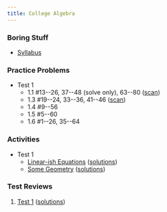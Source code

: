 ```yaml
---
title: College Algebra
---
```


### Boring Stuff

* [Syllabus](/pdf/classes/coal/coal-syllabus.pdf)

### Practice Problems

* Test 1
    * 1.1 #13--26, 37--48 (solve only), 63--80 ([scan](/pdf/scans/classes/coal/dugopolski/1-1-ex.pdf))
    * 1.3 #19--24, 33--36, 41--46 ([scan](/pdf/scans/classes/coal/dugopolski/1-3-ex.pdf))
    * 1.4 #9--56
    * 1.5 #5--60
    * 1.6 #1--26, 35--64
<!-- * Test 2 -->
<!--     * 1.7 15-26, 45-68, 59-76 -->
<!--     * 2.1 19-24, 67-78 -->
<!--     * 2.2 7-46, 61-72 -->
<!--     * 2.3 35-44, 61-80 -->
<!-- * Test 3 -->
<!--     * 3.2 41-80 -->

### Activities

* Test 1
    * [Linear-ish Equations](/pdf/classes/coal/coal-a01-linear-ish-equations.pdf) ([solutions](/pdf/classes/coal/coal-soln-a01-linear-ish-equations.pdf))
    * [Some Geometry](/pdf/classes/coal/coal-a02-some-geometry.pdf) ([solutions](/pdf/classes/coal/coal-soln-a02-some-geometry.pdf))

<!-- 3. [Compound Equations](/pdf/classes/coal/coal-a03-compound-equations.pdf) ([solutions](/pdf/classes/coal/coal-soln-a03-compound-equations.pdf)) -->
<!-- 4. [Functions](/pdf/classes/coal/coal-a04-functions.pdf) ([solutions](/pdf/classes/coal/coal-soln-a04-functions.pdf)) -->
<!-- 5. [Transformations](/pdf/classes/coal/coal-a05-transformations.pdf) -->
<!-- 6. [Polynomials](/pdf/classes/coal/coal-a06-polynomials.pdf) -->
<!-- 7. [Polynomials II](/pdf/classes/coal/coal-a07-polynomials-ii.pdf) -->
<!-- 8. [Exponentials and Logs](/pdf/classes/coal/coal-a08-exponentials-and-logs.pdf) -->


### Test Reviews

1. [Test 1](/pdf/classes/coal/coal-r1-equations-and-geometry.pdf) ([solutions](/pdf/classes/coal/coal-soln-r1-equations-and-geometry.pdf))
<!-- 2. [Test 2](/pdf/classes/coal/coal-r2-functions.pdf) -->
<!-- 3. [Test 3](/pdf/classes/coal/coal-r3-polynomials.pdf) -->
<!-- 4. [Test 4](/pdf/classes/coal/coal-r4-exponentials-and-logs.pdf) -->


<!-- ### Toys -->

<!-- * [Transformations (live demo)](/classes/coal/transformations-live-demo.html): Play with transformations of equations. -->
<!-- * [Symmetry (live demo)](/classes/coal/symmetry-live-demo.html): Look for symmetries. -->

